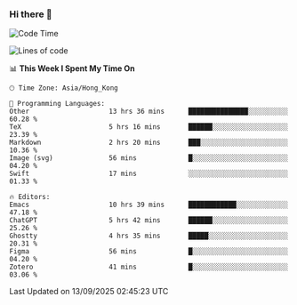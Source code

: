 ### Hi there 👋

<!--
**nicehiro/nicehiro** is a ✨ _special_ ✨ repository because its `README.md` (this file) appears on your GitHub profile.

Here are some ideas to get you started:

- 🔭 I’m currently working on ...
- 🌱 I’m currently learning ...
- 👯 I’m looking to collaborate on ...
- 🤔 I’m looking for help with ...
- 💬 Ask me about ...
- 📫 How to reach me: ...
- 😄 Pronouns: ...
- ⚡ Fun fact: ...
-->

<!--START_SECTION:waka-->
![Code Time](http://img.shields.io/badge/Code%20Time-1%2C010%20hrs%2019%20mins-blue)

![Lines of code](https://img.shields.io/badge/From%20Hello%20World%20I%27ve%20Written-1.9%20million%20lines%20of%20code-blue)

📊 **This Week I Spent My Time On** 

```text
🕑︎ Time Zone: Asia/Hong_Kong

💬 Programming Languages: 
Other                    13 hrs 36 mins      ███████████████░░░░░░░░░░   60.28 % 
TeX                      5 hrs 16 mins       ██████░░░░░░░░░░░░░░░░░░░   23.39 % 
Markdown                 2 hrs 20 mins       ███░░░░░░░░░░░░░░░░░░░░░░   10.36 % 
Image (svg)              56 mins             █░░░░░░░░░░░░░░░░░░░░░░░░   04.20 % 
Swift                    17 mins             ░░░░░░░░░░░░░░░░░░░░░░░░░   01.33 % 

🔥 Editors: 
Emacs                    10 hrs 39 mins      ████████████░░░░░░░░░░░░░   47.18 % 
ChatGPT                  5 hrs 42 mins       ██████░░░░░░░░░░░░░░░░░░░   25.26 % 
Ghostty                  4 hrs 35 mins       █████░░░░░░░░░░░░░░░░░░░░   20.31 % 
Figma                    56 mins             █░░░░░░░░░░░░░░░░░░░░░░░░   04.20 % 
Zotero                   41 mins             █░░░░░░░░░░░░░░░░░░░░░░░░   03.06 % 
```


 Last Updated on 13/09/2025 02:45:23 UTC
<!--END_SECTION:waka-->
